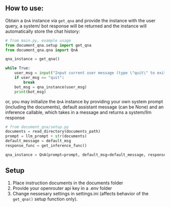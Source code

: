## How to use:

Obtain a `QnA` instance via `get_qna` and provide the instance with the user query, a system/ bot response will be returned and the instance will automatically store the chat history:

```python
# from main.py, example usage
from document_qna.setup import get_qna
from document_qna.qna import QnA

qna_instance = get_qna()

while True:
    user_msg = input("Input current user message (type \"quit\" to exit): ")
    if user_msg == "quit":
        break
    bot_msg = qna_instance(user_msg)
    print(bot_msg)
```

or, you may initialize the `QnA` instance by providing your own system prompt (including the documents), default assistant message (can be None) and an inference callable, which takes in a message and returns a system/llm response

```python
# from document_qna/setup.py
documents = read_directory(documents_path)
prompt = llm_prompt + str(documents)
default_message = default_msg
response_func = get_inference_func()

qna_instance = QnA(prompt=prompt, default_msg=default_message, response_func=response_func)
```

## Setup

1. Place instruction documents in the documents folder
2. Provide your openrouter api key in a .env folder
3. Change nessesary settings in settings.ini (affects behavior of the `get_qna()` setup function only).
